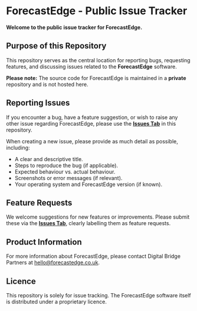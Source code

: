 # ForecastEdge - Public Issue Tracker

**Welcome to the public issue tracker for ForecastEdge.**

## Purpose of this Repository

This repository serves as the central location for reporting bugs, requesting features, and discussing issues related to the **ForecastEdge** software.

**Please note:** The source code for ForecastEdge is maintained in a **private** repository and is not hosted here.

## Reporting Issues

If you encounter a bug, have a feature suggestion, or wish to raise any other issue regarding ForecastEdge, please use the **[Issues Tab](https://github.com/Digital-Bridge-Partners/ForecastEdge-public/issues)** in this repository.

When creating a new issue, please provide as much detail as possible, including:

*   A clear and descriptive title.
*   Steps to reproduce the bug (if applicable).
*   Expected behaviour vs. actual behaviour.
*   Screenshots or error messages (if relevant).
*   Your operating system and ForecastEdge version (if known).

## Feature Requests

We welcome suggestions for new features or improvements. Please submit these via the **[Issues Tab](https://github.com/Digital-Bridge-Partners/ForecastEdge-public/issues)**, clearly labelling them as feature requests.

## Product Information

For more information about ForecastEdge, please contact Digital Bridge Partners at hello@forecastedge.co.uk.

## Licence

This repository is solely for issue tracking. The ForecastEdge software itself is distributed under a proprietary licence.
